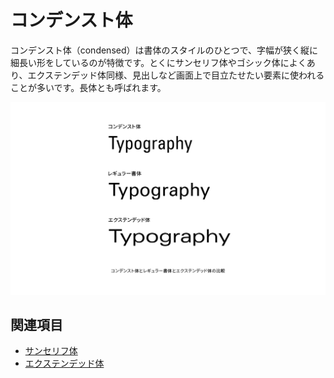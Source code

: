# コンデンスト体

コンデンスト体（condensed）は書体のスタイルのひとつで、字幅が狭く縦に細長い形をしているのが特徴です。とくにサンセリフ体やゴシック体によくあり、エクステンデッド体同様、見出しなど画面上で目立たせたい要素に使われることが多いです。長体とも呼ばれます。

![コンデンスト体とレギュラー書体とエクステンデッド体の比較](../images/condensed_extended.png)

## 関連項目

- [サンセリフ体](./sans-serif.md)
- [エクステンデッド体](./extended.md)
